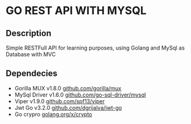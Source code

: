 # GO REST API WITH MYSQL

## Description

Simple RESTFull API for learning purposes, using Golang and MySql as Database with MVC

## Dependecies

- Gorilla MUX v1.8.0 [github.com/gorilla/mux](https://github.com/gorilla/mux)
- MySql Driver v1.6.0 [github.com/go-sql-driver/mysql](https://github.com/go-sql-driver/mysql)
- Viper v1.9.0 [github.com/spf13/viper](https://github.com/spf13/viper)
- Jwt Go v3.2.0 [github.com/dgrijalva/jwt-go](https://github.com/dgrijalva/jwt-go)
- Go crypro [golang.org/x/crypto](https://golang.org/x/crypto)
